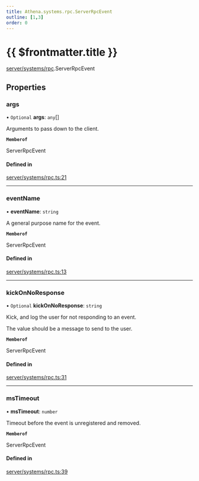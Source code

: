 ```yaml
---
title: Athena.systems.rpc.ServerRpcEvent
outline: [1,3]
order: 0
---
```


# {{ $frontmatter.title }}


[server/systems/rpc](../modules/server_systems_rpc.md).ServerRpcEvent

## Properties

### args

• `Optional` **args**: `any`[]

Arguments to pass down to the client.

**`Memberof`**

ServerRpcEvent

#### Defined in

[server/systems/rpc.ts:21](https://github.com/Stuyk/altv-athena/blob/27a8c87/src/core/server/systems/rpc.ts#L21)

___

### eventName

• **eventName**: `string`

A general purpose name for the event.

**`Memberof`**

ServerRpcEvent

#### Defined in

[server/systems/rpc.ts:13](https://github.com/Stuyk/altv-athena/blob/27a8c87/src/core/server/systems/rpc.ts#L13)

___

### kickOnNoResponse

• `Optional` **kickOnNoResponse**: `string`

Kick, and log the user for not responding to an event.

The value should be a message to send to the user.

**`Memberof`**

ServerRpcEvent

#### Defined in

[server/systems/rpc.ts:31](https://github.com/Stuyk/altv-athena/blob/27a8c87/src/core/server/systems/rpc.ts#L31)

___

### msTimeout

• **msTimeout**: `number`

Timeout before the event is unregistered and removed.

**`Memberof`**

ServerRpcEvent

#### Defined in

[server/systems/rpc.ts:39](https://github.com/Stuyk/altv-athena/blob/27a8c87/src/core/server/systems/rpc.ts#L39)
